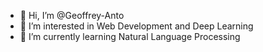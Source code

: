 - 👋 Hi, I’m @Geoffrey-Anto
- 👀 I’m interested in Web Development and Deep Learning
- 🌱 I’m currently learning Natural Language Processing

<!---
Geoffrey-Anto/Geoffrey-Anto is a ✨ special ✨ repository because its `README.md` (this file) appears on your GitHub profile.
You can click the Preview link to take a look at your changes.
--->
